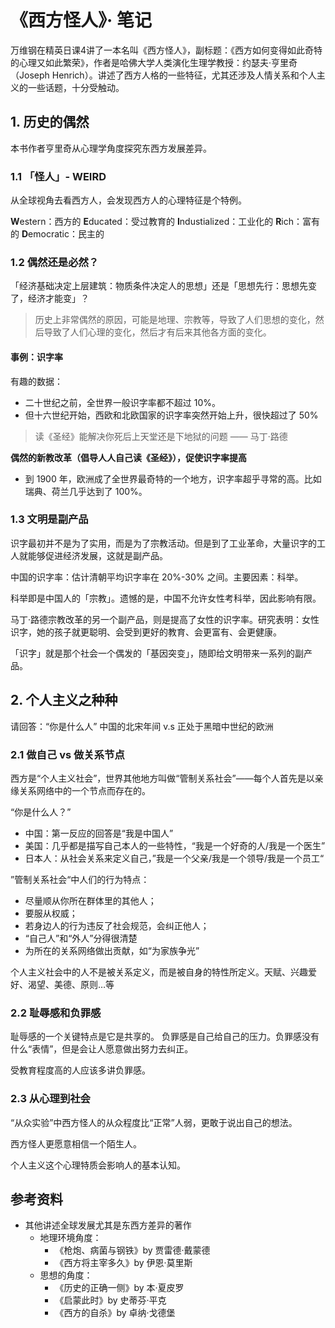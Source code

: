 # 《西方怪人》· 笔记
万维钢在精英日课4讲了一本名叫《西方怪人》，副标题：《西方如何变得如此奇特的心理又如此繁荣》，作者是哈佛大学人类演化生理学教授：约瑟夫·亨里奇（Joseph Henrich）。讲述了西方人格的一些特征，尤其还涉及人情关系和个人主义的一些话题，十分受触动。

## 1. 历史的偶然
本书作者亨里奇从心理学角度探究东西方发展差异。

### 1.1 「怪人」- WEIRD

从全球视角去看西方人，会发现西方人的心理特征是个特例。

**W**estern：西方的
**E**ducated：受过教育的
**I**ndustialized：工业化的
**R**ich：富有的
**D**emocratic：民主的

### 1.2 偶然还是必然？

「经济基础决定上层建筑：物质条件决定人的思想」还是「思想先行：思想先变了，经济才能变」？

> 历史上非常偶然的原因，可能是地理、宗教等，导致了人们思想的变化，然后导致了人们心理的变化，然后才有后来其他各方面的变化。

#### 事例：**识字率**

有趣的数据：
- 二十世纪之前，全世界一般识字率都不超过 10%。
- 但十六世纪开始，西欧和北欧国家的识字率突然开始上升，很快超过了 50%

> 读《圣经》能解决你死后上天堂还是下地狱的问题 —— 马丁·路德

**偶然的新教改革（倡导人人自己读《圣经》），促使识字率提高**

- 到 1900 年，欧洲成了全世界最奇特的一个地方，识字率超乎寻常的高。比如瑞典、荷兰几乎达到了 100%。

### 1.3 文明是副产品

识字最初并不是为了实用，而是为了宗教活动。但是到了工业革命，大量识字的工人就能够促进经济发展，这就是副产品。

中国的识字率：估计清朝平均识字率在 20%-30% 之间。主要因素：科举。

科举即是中国人的「宗教」。遗憾的是，中国不允许女性考科举，因此影响有限。

马丁·路德宗教改革的另一个副产品，则是提高了女性的识字率。研究表明：女性识字，她的孩子就更聪明、会受到更好的教育、会更富有、会更健康。

「识字」就是那个社会一个偶发的「基因突变」，随即给文明带来一系列的副产品。

## 2. 个人主义之种种

请回答：“你是什么人”
中国的北宋年间 v.s 正处于黑暗中世纪的欧洲

### 2.1 做自己 vs 做关系节点

西方是“个人主义社会”，世界其他地方叫做“管制关系社会”——每个人首先是以亲缘关系网络中的一个节点而存在的。

“你是什么人？”
- 中国：第一反应的回答是“我是中国人”
- 美国：几乎都是描写自己本人的一些特性，“我是一个好奇的人/我是一个医生”
- 日本人：从社会关系来定义自己，”我是一个父亲/我是一个领导/我是一个员工“

”管制关系社会“中人们的行为特点：
- 尽量顺从你所在群体里的其他人；
- 要服从权威；
- 若身边人的行为违反了社会规范，会纠正他人；
- “自己人”和“外人”分得很清楚
- 为所在的关系网络做出贡献，如“为家族争光”

个人主义社会中的人不是被关系定义，而是被自身的特性所定义。天赋、兴趣爱好、渴望、美德、原则…等

### 2.2 耻辱感和负罪感

耻辱感的一个关键特点是它是共享的。
负罪感是自己给自己的压力。负罪感没有什么“表情”，但是会让人愿意做出努力去纠正。

受教育程度高的人应该多讲负罪感。

### 2.3 从心理到社会

“从众实验”中西方怪人的从众程度比“正常”人弱，更敢于说出自己的想法。

西方怪人更愿意相信一个陌生人。

个人主义这个心理特质会影响人的基本认知。

## 参考资料
- 其他讲述全球发展尤其是东西方差异的著作
	- 地理环境角度：
		- 《枪炮、病菌与钢铁》by 贾雷德·戴蒙德
		- 《西方将主宰多久》by 伊恩·莫里斯
	- 思想的角度：
		- 《历史的正确一侧》by 本·夏皮罗
		- 《启蒙此时》by 史蒂芬·平克
		- 《西方的自杀》by 卓纳·戈德堡
